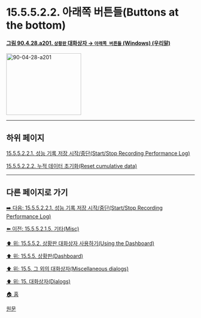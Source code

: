 # 15.5.5.2.2. 아래쪽 버튼들(Buttons at the bottom)

<a id="90-04-28-a201"></a>

#### [그림 90.4.28.a201. `상황판` 대화상자 → `아래쪽 버튼들` (Windows) (우리말)](./90-04-0028-dashboard.md#90-04-28-a201)
<img width="200" height="165" alt="90-04-28-a201" src="https://github.com/user-attachments/assets/15b4b24e-ff91-4bba-b8d1-7e5586ea74d4" />

***

## 하위 페이지

[15.5.5.2.2.1. 성능 기록 저장 시작/중단(Start/Stop Recording Performance Log)](./15-05-05-02-02-01-start_stop_recording_performance_log.md)

[15.5.5.2.2.2. 누적 데이터 초기화(Reset cumulative data)](./15-05-05-02-02-02-reset_cumulative_data.md)

***

## 다른 페이지로 가기

[➡️ 다음: 15.5.5.2.2.1. 성능 기록 저장 시작/중단(Start/Stop Recording Performance Log)](./15-05-05-02-02-01-start_stop_recording_performance_log.md)

[⬅️ 이전: 15.5.5.2.1.5. 기타(Misc)](./15-05-05-02-01-05-misc.md)

[⬆️ 위: 15.5.5.2. 상황판 대화상자 사용하기(Using the Dashboard)](./15-05-05-02-00-using_the_dashboard.md)

[⬆️ 위: 15.5.5. 상황판(Dashboard)](./15-05-05-00-dashboard.md)

[⬆️ 위: 15.5. 그 외의 대화상자(Miscellaneous dialogs)](./15-05-00-miscellaneous-dialogs.md)

[⬆️ 위: 15. 대화상자(Dialogs)](./15-00-dialogs.md)

[🏠 홈](./00-home.md)

[원문](https://docs.gimp.org/2.10/ko/gimp-dashboard-dialog.html#idm21827)